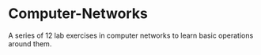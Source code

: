# Computer-Networks
A series of 12 lab exercises in computer networks to learn basic operations around them.
